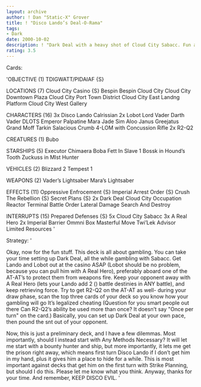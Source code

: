 ```yaml
---
layout: archive
author: ! Dan "Static-X" Grover
title: ! "Disco Lando’s Deal-O-Rama"
tags:
- Dark
date: 2000-10-02
description: ! "Dark Deal with a heavy shot of Cloud City Sabacc. Fun and safe for the whole family."
rating: 3.5
---
```

Cards: 

'OBJECTIVE (1)
TDIGWATT/PIDAIAF {S}

LOCATIONS (7)
Cloud City Casino {S}
Bespin
Bespin Cloud City
Cloud City Downtown Plaza
Cloud City Port Town District
Cloud City East Landng Platform
Cloud City West Gallery

CHARACTERS (16)
3x Disco Lando Calrissian
2x Lobot
Lord Vader
Darth Vader DLOTS
Emperor Palpatine
Mara Jade
Sim Aloo
Janus Greejatus
Grand Moff Tarkin
Salacious Crumb
4-LOM with Concussion Rifle
2x R2-Q2

CREATURES (1)
Bubo

STARSHIPS (5)
Executor
Chimaera
Boba Fett In Slave 1
Bossk in Hound’s Tooth
Zuckuss in MIst Hunter

VEHICLES (2)
Blizzard 2
Tempest 1

WEAPONS (2)
Vader’s Lightsaber
Mara’s Lightsaber

EFFECTS (11)
Oppressive Enfrocement {S}
Imperial Arrest Order {S}
Crush The Rebellion {S}
Secret Plans {S}
2x Dark Deal
Cloud City Occupation
Reactor Terminal
Battle Order
Lateral Damage
Search And Destroy

INTERRUPTS (15)
Prepared Defenses {S}
5x Cloud City Sabacc
3x A Real Hero
2x Imperial Barrier
Ommni Box
Masterful Move
Twi’Lek Advisor
Limited Resources '

Strategy: '

Okay, now for the fun stuff. This deck is all about gambling. You can take your time setting up Dark Deal, all the while gambling with Sabacc. Get Lando and Lobot out at the casino ASAP (Lobot should be no problem, because you can pull him with A Real Hero), preferably aboard one of the AT-AT’s to protect them from weapons fire. Keep your opponent away with A Real Hero (lets your Lando add 2 () battle destinies in ANY battle), and keep retrieving force. Try to get R2-Q2 on the AT-AT as well- during your draw phase, scan the top three cards of your deck so you know how your gambling will go It’s legalized cheating (Question for you smart people out there Can R2-Q2’s ability be used more than once? It doesn’t say "Once per turn" on the card.) Basically, you can set up Dark Deal at your own pace, then pound the snt out of your opponent.

Now, this is just a preliminary deck, and I have a few dilemmas. Most importantly, should I instead start with Any Methods Necessary? It will let me start with a bounty hunter and ship, but more importantly, it lets me get the prison right away, which means first turn Disco Lando if I don’t get him in my hand, plus it gives him a place to hide for a while. This is most important against decks that get him on the first turn with Strike Planning, but should I do this. Please let me know what you think. Anyway, thanks for your time. And remember, KEEP DISCO EVIL. '